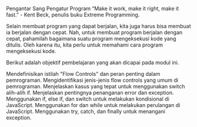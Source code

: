 Pengantar Sang Pengatur Program
“Make it work, make it right, make it fast.” - Kent Beck, penulis buku Extreme Programming.

Selain membuat program yang dapat berjalan, kita juga harus bisa membuat ia berjalan dengan cepat. Nah, untuk membuat program berjalan dengan cepat, pahamilah bagaimana suatu program mengeksekusi kode yang ditulis. Oleh karena itu, kita perlu untuk memahami cara program mengeksekusi kode.

Berikut adalah objektif pembelajaran yang akan dicapai pada modul ini.

Mendefinisikan istilah "Flow Controls" dan peran penting dalam pemrograman.
Mengidentifikasi jenis-jenis flow controls yang umum di pemrograman.
Menjelaskan kasus yang tepat untuk menggunakan switch alih-alih if.
Menjelaskan pentingnya penanganan error dan exception.
Menggunakan if, else if, dan switch untuk melakukan kondisional di JavaScript.
Menggunakan for dan while untuk melakukan perulangan di JavaScript.
Menggunakan try, catch, dan finally untuk menangani exception.
